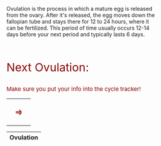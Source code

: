 <p> Ovulation is the process in which a mature egg is released from the ovary. After it's released, the egg moves down the fallopian tube and stays there for 12 to 24 hours, where it can be fertilized. This period of time usually occurs 12-14 days before your next period and typically lasts 6 days. </p>

<head>
    <link rel="stylesheet" href="style.css">
<style>
* {box-sizing: border-box;}
ul {list-style-type: none;}

.month {
  padding: 60px 25px;
  width: 100%;
  background: pink;
  text-align: center;
}

.month ul {
  margin: 0;
  padding: 0;
}

.month ul li {
  color: white;
  font-size: 20px;
  text-transform: uppercase;
  letter-spacing: 3px;
}

.month .prev {
  float: left;
  padding-top: 10px;
}

.month .next {
  float: right;
  padding-top: 10px;
}

.weekdays {
  margin: 0;
  padding: 10px 0;
  background-color: #ddd;
}

.weekdays li {
  display: inline-block;
  width: 13.6%;
  color: #d19696;
  text-align: center;
}

.days {
  padding: 10px 0;
  background: #eee;
  margin: 0;
}

.days li {
  list-style-type: none;
  display: inline-block;
  width: 13.6%;
  text-align: center;
  margin-bottom: 5px;
  font-size:12px;
  color: #777;
}

.days li .active {
  padding: 6px;
  background: #ADD8E6;s
}

red{
  color: #8B0000;
}

/* Add media queries for smaller screens */
@media screen and (max-width:720px) {
  .weekdays li, .days li {width: 13.1%;}
}

@media screen and (max-width: 420px) {
  .weekdays li, .days li {width: 12.5%;}
  .days li .active {padding: 2px;}
}

@media screen and (max-width: 290px) {
  .weekdays li, .days li {width: 12.2%;}
}
</style>

</head>
<br>
<body>
    <ul id="unordered">
       
   </ul>
   
  <script src="code.js"></script>

<p style="font-size: 30px; color: darkred;">Next Ovulation:</p>
<p style="font-size: 15px; color: darkred;">Make sure you put your info into the cycle tracker!</p>
<table>
    <tr>
      <td>
        <span id="year1"></span>
        <span id="month1"></span>
        <span id="date1"></span>
      </td>
      <td>
        <p style="text-align: center; color: darkred; font-weight:bolder; font-size: 20px;">&#x2964;</p>
      </td>
      <td>
        <span id="year2"></span>
        <span id="month2"></span>
        <span id="date2"></span>
      </td>
    </tr>
  </table>

<script>
function printOvulation() {
	  const x = document.getElementById("lastPeriod").value;
		var y = document.getElementById("cycleLength").value;
    const z = document.getElementById("periodLength").value;
		var resDate = new Date();
		resDate.setDate(resDate.getDate()+parseInt(y));
		document.getElementById("year1").innerHTML = resDate.getUTCFullYear() + " /" ;
		document.getElementById("month1").innerHTML = resDate.getUTCMonth()+1 + " /";
    document.getElementById("year2").innerHTML = resDate.getUTCFullYear() + " /" ;
		document.getElementById("month2").innerHTML = resDate.getUTCMonth()+1 + " /";
		document.getElementById("date1").innerHTML = resDate.getUTCDate() + z - 13;
    document.getElementById("date2").innerHTML = resDate.getUTCDate() + z - 7;
    }
</script>

<table>
  <thead>
  <tr>
    <th>Ovulation</th>
  </tr>
  </thead>
  <tbody id="ovulation">
    <!-- javascript generated data -->
  </tbody>
</table>

<script>
  // prepare HTML result container for new output
  const resultContainer = document.getElementById("ovulation");
  // prepare URL's to allow easy switch from deployment and localhost
  const url = "http://192.168.68.110:8087/api/periods/"
  const create_fetch = url + '/create';
  const read_fetch = url + '/';

  // Load users on page entry
  read_users();


  // Display User Table, data is fetched from Backend Database
  function read_users() {
    // prepare fetch options
    const read_options = {
      method: 'GET', // *GET, POST, PUT, DELETE, etc.
      mode: 'cors', // no-cors, *cors, same-origin
      cache: 'default', // *default, no-cache, reload, force-cache, only-if-cached
      credentials: 'omit', // include, *same-origin, omit
      headers: {
        'Content-Type': 'application/json'
      },
    };

    // fetch the data from API
    fetch(read_fetch, read_options)
      // response is a RESTful "promise" on any successful fetch
      .then(response => {
        // check for response errors
        if (response.status !== 200) {
            const errorMsg = 'Database read error: ' + response.status;
            console.log(errorMsg);
            const tr = document.createElement("tr");
            const td = document.createElement("td");
            td.innerHTML = errorMsg;
            tr.appendChild(td);
            resultContainer.appendChild(tr);
            return;
        }
        // valid response will have json data
        response.json().then(data => {
            console.log(data);
            for (let row in data) {
              console.log(data[row]);
              add_row(data[row]);
            }
        })
    })
    // catch fetch errors (ie ACCESS to server blocked)
    .catch(err => {
      console.error(err);
      const tr = document.createElement("tr");
      const td = document.createElement("td");
      td.innerHTML = err;
      tr.appendChild(td);
      resultContainer.appendChild(tr);
    });
  }

  function create_user(){
    //Validate Password (must be 6-20 characters in len)
    //verifyPassword("click");
    const body = {
        ovulation: document.getElementById("nextovulation").value,
    };
    const requestOptions = {
        method: 'POST',
        body: JSON.stringify(body),
        headers: {
            "content-type": "application/json",
            'Authorization': 'Bearer my-token',
        },
    };

    // URL for Create API
    // Fetch API call to the database to create a new user
    fetch(create_fetch, requestOptions)
      .then(response => {
        // trap error response from Web API
        if (response.status !== 200) {
          const errorMsg = 'Database create error: ' + response.status;
          console.log(errorMsg);
          const tr = document.createElement("tr");
          const td = document.createElement("td");
          td.innerHTML = errorMsg;
          tr.appendChild(td);
          resultContainer.appendChild(tr);
          return;
        }
        // response contains valid result
        response.json().then(data => {
            console.log(data);
            //add a table row for the new/created userid
            add_row(data);
        })
    })
  }

  function add_row(data) {
    const tr = document.createElement("tr");
    const name = document.createElement("td");
	const uid = document.createElement("td");
  

    // obtain data that is specific to the API
    ovulation.innerHTML = data.ovulation;  

    // add HTML to container
	tr.appendChild(name);
    tr.appendChild(uid);

    resultContainer.appendChild(tr);
  }

</script>